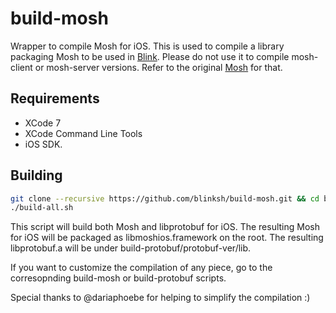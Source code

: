 # build-mosh
Wrapper to compile Mosh for iOS. This is used to compile a library packaging Mosh to be used in [Blink](http://github.com/blinksh/blink). Please do not use it to compile mosh-client or mosh-server versions. Refer to the original [Mosh](https://github.com/mobile-shell/mosh) for that.

## Requirements
- XCode 7
- XCode Command Line Tools
- iOS SDK.

## Building
```bash
git clone --recursive https://github.com/blinksh/build-mosh.git && cd build-mosh
./build-all.sh
```

This script will build both Mosh and libprotobuf for iOS. The resulting Mosh for iOS will be packaged as libmoshios.framework on the root. The resulting libprotobuf.a will be under build-protobuf/protobuf-ver/lib.

If you want to customize the compilation of any piece, go to the corresopnding build-mosh or build-protobuf scripts.

Special thanks to @dariaphoebe for helping to simplify the compilation :)
